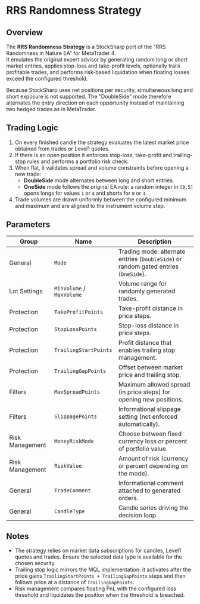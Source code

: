 # RRS Randomness Strategy

## Overview

The **RRS Randomness Strategy** is a StockSharp port of the “RRS Randomness in Nature EA” for MetaTrader 4.  
It emulates the original expert advisor by generating random long or short market entries, applies stop-loss and take-profit levels, optionally trails profitable trades, and performs risk-based liquidation when floating losses exceed the configured threshold.

Because StockSharp uses net positions per security, simultaneous long and short exposure is not supported. The "DoubleSide" mode therefore alternates the entry direction on each opportunity instead of maintaining two hedged trades as in MetaTrader.

## Trading Logic

1. On every finished candle the strategy evaluates the latest market price obtained from trades or Level1 quotes.  
2. If there is an open position it enforces stop-loss, take-profit and trailing-stop rules and performs a portfolio risk check.  
3. When flat, it validates spread and volume constraints before opening a new trade:
   - **DoubleSide** mode alternates between long and short entries.  
   - **OneSide** mode follows the original EA rule: a random integer in `[0,5]` opens longs for values `1` or `4` and shorts for `0` or `3`.
4. Trade volumes are drawn uniformly between the configured minimum and maximum and are aligned to the instrument volume step.

## Parameters

| Group | Name | Description |
|-------|------|-------------|
| General | `Mode` | Trading mode: alternate entries (`DoubleSide`) or random gated entries (`OneSide`). |
| Lot Settings | `MinVolume` / `MaxVolume` | Volume range for randomly generated trades. |
| Protection | `TakeProfitPoints` | Take-profit distance in price steps. |
| Protection | `StopLossPoints` | Stop-loss distance in price steps. |
| Protection | `TrailingStartPoints` | Profit distance that enables trailing stop management. |
| Protection | `TrailingGapPoints` | Offset between market price and trailing stop. |
| Filters | `MaxSpreadPoints` | Maximum allowed spread (in price steps) for opening new positions. |
| Filters | `SlippagePoints` | Informational slippage setting (not enforced automatically). |
| Risk Management | `MoneyRiskMode` | Choose between fixed currency loss or percent of portfolio value. |
| Risk Management | `RiskValue` | Amount of risk (currency or percent depending on the mode). |
| General | `TradeComment` | Informational comment attached to generated orders. |
| General | `CandleType` | Candle series driving the decision loop. |

## Notes

- The strategy relies on market data subscriptions for candles, Level1 quotes and trades. Ensure the selected data type is available for the chosen security.  
- Trailing stop logic mirrors the MQL implementation: it activates after the price gains `TrailingStartPoints + TrailingGapPoints` steps and then follows price at a distance of `TrailingGapPoints`.  
- Risk management compares floating PnL with the configured loss threshold and liquidates the position when the threshold is breached.

